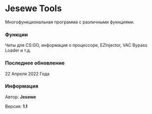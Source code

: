 # Jesewe Tools
Многофункциональная программа с различными фукнциями.

### Функции
Читы для CS:GO, информация о процессоре, EZInjector, VAC Bypass Loader и т.д.

### Последнее обновление
22 Апреля 2022 Года

### Информация
Автор: __Jesewe__

Версия: __1.1__
